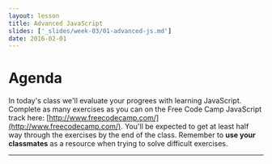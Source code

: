 ```yaml
---
layout: lesson
title: Advanced JavaScript
slides: ['_slides/week-03/01-advanced-js.md']
date: 2016-02-01
---
```


# Agenda

In today's class we'll evaluate your progrees with learning JavaScript. Complete as many exercises as you can on the Free Code Camp JavaScript track here: [http://www.freecodecamp.com/](http://www.freecodecamp.com/).
You'll be expected to get at least half way through the exercises by the end of the class.
Remember to **use your classmates** as a resource when trying to solve difficult exercises.

---